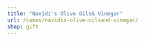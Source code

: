 ```yaml
---
title: "Navidi's Olive Oils& Vinegar"
url: /camas/navidis-olive-oilsand-vinegar/
shop: gift
---
```

